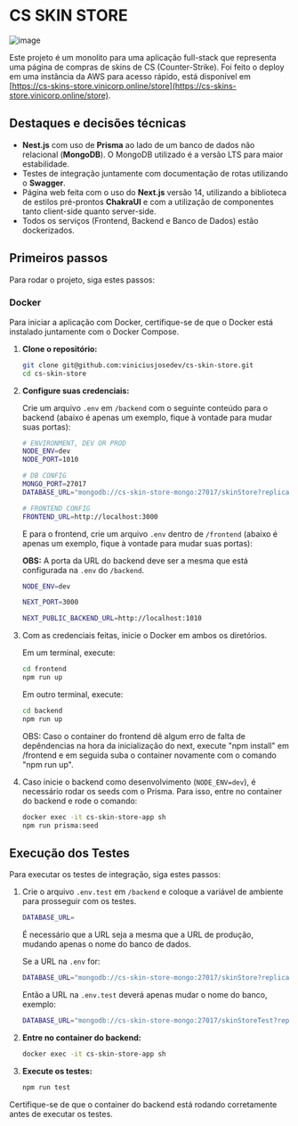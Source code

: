 # CS SKIN STORE

![image](https://github.com/user-attachments/assets/be222eff-9e14-40fb-9c76-7e817525e216)

Este projeto é um monolito para uma aplicação full-stack que representa uma página de compras de skins de CS (Counter-Strike). Foi feito o deploy em uma instância da AWS para acesso rápido, está disponível em [https://cs-skins-store.vinicorp.online/store](https://cs-skins-store.vinicorp.online/store).

## Destaques e decisões técnicas

- **Nest.js** com uso de **Prisma** ao lado de um banco de dados não relacional (**MongoDB**). O MongoDB utilizado é a versão LTS para maior estabilidade.
- Testes de integração juntamente com documentação de rotas utilizando o **Swagger**.
- Página web feita com o uso do **Next.js** versão 14, utilizando a biblioteca de estilos pré-prontos **ChakraUI** e com a utilização de componentes tanto client-side quanto server-side.
- Todos os serviços (Frontend, Backend e Banco de Dados) estão dockerizados.

## Primeiros passos

Para rodar o projeto, siga estes passos:

### Docker

Para iniciar a aplicação com Docker, certifique-se de que o Docker está instalado juntamente com o Docker Compose.

1. **Clone o repositório:**

    ```sh
    git clone git@github.com:viniciusjosedev/cs-skin-store.git
    cd cs-skin-store
    ```

2. **Configure suas credenciais:**

    Crie um arquivo `.env` em `/backend` com o seguinte conteúdo para o backend (abaixo é apenas um exemplo, fique à vontade para mudar suas portas):

    ```sh
    # ENVIRONMENT, DEV OR PROD
    NODE_ENV=dev
    NODE_PORT=1010

    # DB CONFIG
    MONGO_PORT=27017
    DATABASE_URL="mongodb://cs-skin-store-mongo:27017/skinStore?replicaSet=rs0&retryWrites=true&w=majority&directConnection=true"

    # FRONTEND CONFIG
    FRONTEND_URL=http://localhost:3000
    ```

    E para o frontend, crie um arquivo `.env` dentro de `/frontend` (abaixo é apenas um exemplo, fique à vontade para mudar suas portas):

    **OBS:** A porta da URL do backend deve ser a mesma que está configurada na `.env` do `/backend`.

    ```sh
    NODE_ENV=dev

    NEXT_PORT=3000

    NEXT_PUBLIC_BACKEND_URL=http://localhost:1010
    ```

3. Com as credenciais feitas, inicie o Docker em ambos os diretórios.

    Em um terminal, execute:
    ```sh
    cd frontend
    npm run up
    ```
    Em outro terminal, execute:
    ```sh
    cd backend
    npm run up
    ```

	OBS: Caso o container do frontend dê algum erro de falta de depêndencias na hora da inicialização do next, execute "npm install" em /frontend e em seguida suba o container novamente com o comando "npm run up".

4. Caso inicie o backend como desenvolvimento (`NODE_ENV=dev`), é necessário rodar os seeds com o Prisma. Para isso, entre no container do backend e rode o comando:

    ```sh
    docker exec -it cs-skin-store-app sh
    npm run prisma:seed
    ```

## Execução dos Testes

Para executar os testes de integração, siga estes passos:

1. Crie o arquivo `.env.test` em `/backend` e coloque a variável de ambiente para prosseguir com os testes.

    ```sh
    DATABASE_URL=
    ```

    É necessário que a URL seja a mesma que a URL de produção, mudando apenas o nome do banco de dados.

    Se a URL na `.env` for:

    ```sh
    DATABASE_URL="mongodb://cs-skin-store-mongo:27017/skinStore?replicaSet=rs0&retryWrites=true&w=majority&directConnection=true"
    ```

    Então a URL na `.env.test` deverá apenas mudar o nome do banco, exemplo:

    ```sh
    DATABASE_URL="mongodb://cs-skin-store-mongo:27017/skinStoreTest?replicaSet=rs0&retryWrites=true&w=majority&directConnection=true"
    ```

2. **Entre no container do backend:**

    ```sh
    docker exec -it cs-skin-store-app sh
    ```

3. **Execute os testes:**

    ```sh
    npm run test
    ```

Certifique-se de que o container do backend está rodando corretamente antes de executar os testes.
